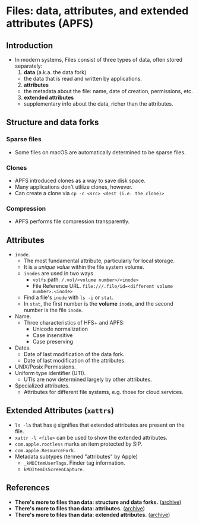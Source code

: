 # Files: data, attributes, and extended attributes (APFS)

## Introduction

- In modern systems, Files consist of three types of data, often stored separately:
  1. **data** (a.k.a. the data fork)
    - the data that is read and written by applications.
  2. **attributes**
    - the metadata about the file: name, date of creation, permissions, etc.
  3. **extended attributes**
    - supplementary info about the data, richer than the attributes.

## Structure and data forks

### Sparse files
- Some files on macOS are automatically determined to be sparse files.

### Clones
- APFS introduced clones as a way to save disk space.
- Many applications don't utliize clones, however.
- Can create a clone via `cp -c <src> <dest (i.e. the clone)>`

### Compression
- APFS performs file compression transparently.

## Attributes

- `inode`.
  - The most fundamental attribute, particularly for local storage.
  - It is a _unique value_ within the file system volume.
  - `inodes` are used in two ways
    - `volfs` path. `/.vol/<volume number>/<inode>`
    - File Reference URL. `file:///.file/id=<different volume number>.<inode>`
  - Find a file's `inode` with `ls -i` or `stat`.
  - In `stat`, the first number is the **volume** `inode`, and the second
    number is the file `inode`.
- Name.
  - Three characteristics of HFS+ and APFS:
    - Unicode normalization
    - Case insensitive
    - Case preserving
- Dates.
  - Date of last modification of the data fork.
  - Date of last modification of the attributes.
- UNIX/Posix Permissions.
- Uniform type identifier (UTI).
  - UTIs are now determined largely by other attributes.
- Specialized attributes.
  - Attributes for different file systems, e.g. those for cloud services.

## Extended Attributes (`xattrs`)

- `ls -la` that has `@` signifies that extended attributes are present on the file.
- `xattr -l <file>` can be used to show the extended attributes.
- `com.apple.rootless` marks an item protected by SIP.
- `com.apple.ResourceFork.`
- Metadata subtypes (termed "attributes" by Apple)
  - `_kMDItemUserTags`. Finder tag information.
  - `kMDItemIsScreenCapture`.

## References

- **There's more to files than data: structure and data forks.** ([archive](https://archive.is/dGXbK))
- **There's more to files than data: attributes.** ([archive](https://archive.is/OQJ64))
- **There's more to files than data: extended attributes.** ([archive](https://archive.is/QV38s))


